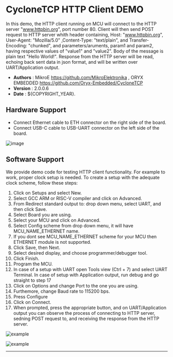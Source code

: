 # CycloneTCP HTTP Client DEMO

In this demo, the HTTP client running on MCU will connect to the HTTP server "www.httpbin.org", port number 80. Client will then send POST request to HTTP server whith header containing, Host: "www.httpbin.org", User-Agent: "Mozilla/5.0" ,Content-Type: "text/plain", and Transfer-Encoding: "chunked", and parameters/aruments, param1 and param2, having respective values of "value1" and "value2". Body of the message is plain text "Hello World!". Response from the HTTP server will be read, echoing back sent data in json format, and will be written over UART/Application output.

- **Authors**     : MikroE https://github.com/MikroElektronika
                  , ORYX EMBEDDED https://github.com/Oryx-Embedded/CycloneTCP
- **Version**     : 2.0.0.6
- **Date**        : ${COPYRIGHT_YEAR}.

## Hardware Support

- Connect Ethernet cable to ETH connector on the right side of the board.
- Connect USB-C cable to USB-UART connector on the left side of the board.

![image](https://download.mikroe.com/images/click_for_ide/board-uni-ds-v8-eth.png)

## Software Support

We provide demo code for testing HTTP client functionality.
For example to work, proper clock setup is needed. To create a setup with the adequate clock scheme, follow these steps:

1. Click on Setups and select New.
2. Select GCC ARM or RISC-V compiler and click on Advanced.
3. From Redirect standard output to: drop down menu, select UART, and then click Save.
4. Select Board you are using.
5. Select your MCU and click on Advanced.
6. Select Config scheme from drop down menu, it will have MCU_NAME_ETHERNET name.
7. If you dont see MCU_NAME_ETHERNET scheme for your MCU then ETHERNET module is not supported.
8. Click Save, then Next.
9. Select desired display, and choose programmer/debugger tool.
10. Click Finish.
11. Program the MCU.
12. In case of a setup with UART open Tools view (Ctrl + 7) and select UART Terminal. In case of setup with Application output, run debug and go straight to step 17
13. Click on Options and change Port to the one you are using.
14. Furthemore, change Baud rate to 115200 bps.
15. Press Configure
16. Click on Connect.
17. When prompted, press the appropriate button, and on UART/Application output you can observe the process of connecting to HTTP server, sedning POST request to, and receiving the response from the HTTP server.

![example](https://download.mikroe.com/images/click_for_ide/demo-eth-http-client-1.png)

![example](https://download.mikroe.com/images/click_for_ide/demo-eth-http-client-2.png)

---

